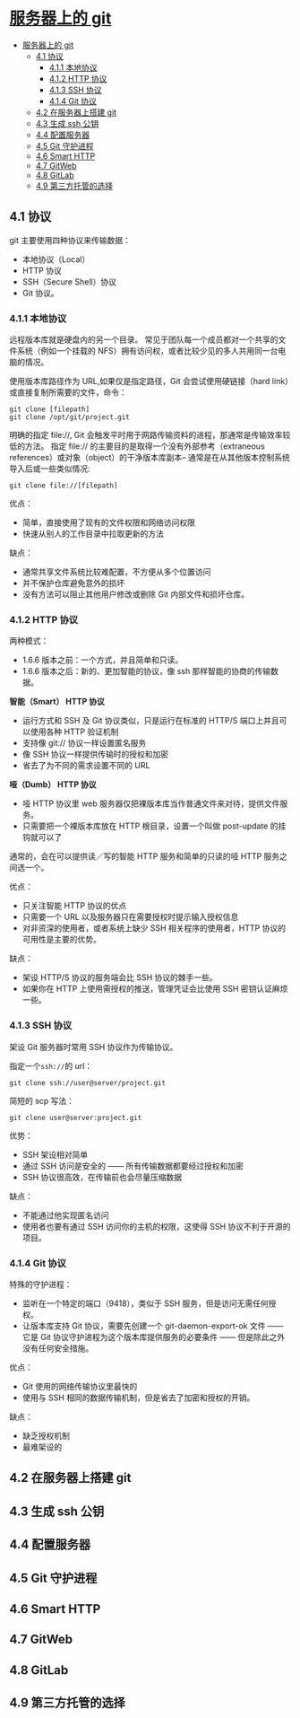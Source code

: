 # [服务器上的 git](https://www.progit.cn/#_%E6%9C%8D%E5%8A%A1%E5%99%A8%E4%B8%8A%E7%9A%84_git)

<!-- @import "[TOC]" {cmd="toc" depthFrom=1 depthTo=6 orderedList=false} -->

<!-- code_chunk_output -->

- [服务器上的 git](#服务器上的-githttpswwwprogitcn_e69c8de58aa1e599a8e4b88ae79a84_git)
  - [4.1 协议](#41-协议)
    - [4.1.1 本地协议](#411-本地协议)
    - [4.1.2 HTTP 协议](#412-http-协议)
    - [4.1.3 SSH 协议](#413-ssh-协议)
    - [4.1.4 Git 协议](#414-git-协议)
  - [4.2 在服务器上搭建 git](#42-在服务器上搭建-git)
  - [4.3 生成 ssh 公钥](#43-生成-ssh-公钥)
  - [4.4 配置服务器](#44-配置服务器)
  - [4.5 Git 守护进程](#45-git-守护进程)
  - [4.6 Smart HTTP](#46-smart-http)
  - [4.7 GitWeb](#47-gitweb)
  - [4.8 GitLab](#48-gitlab)
  - [4.9 第三方托管的选择](#49-第三方托管的选择)

<!-- /code_chunk_output -->

## 4.1 协议

git 主要使用四种协议来传输数据：

- 本地协议（Local）
- HTTP 协议
- SSH（Secure Shell）协议
- Git 协议。

### 4.1.1 本地协议

远程版本库就是硬盘内的另一个目录。
常见于团队每一个成员都对一个共享的文件系统（例如一个挂载的 NFS）拥有访问权，或者比较少见的多人共用同一台电脑的情况。

使用版本库路径作为 URL,如果仅是指定路径，Git 会尝试使用硬链接（hard link）或直接复制所需要的文件，命令：

```shell
git clone [filepath]
git clone /opt/git/project.git
```

明确的指定 file://, Git 会触发平时用于网路传输资料的进程，那通常是传输效率较低的方法。 指定 file:// 的主要目的是取得一个没有外部参考（extraneous references）或对象（object）的干净版本库副本– 通常是在从其他版本控制系统导入后或一些类似情况:

```shell
git clone file://[filepath]
```

优点：

- 简单，直接使用了现有的文件权限和网络访问权限
- 快速从别人的工作目录中拉取更新的方法

缺点：

- 通常共享文件系统比较难配置，不方便从多个位置访问
- 并不保护仓库避免意外的损坏
- 没有方法可以阻止其他用户修改或删除 Git 内部文件和损坏仓库。

### 4.1.2 HTTP 协议

两种模式：

- 1.6.6 版本之前：一个方式，并且简单和只读。
- 1.6.6 版本之后：新的、更加智能的协议，像 ssh 那样智能的协商的传输数据。

**智能（Smart） HTTP 协议**

- 运行方式和 SSH 及 Git 协议类似，只是运行在标准的 HTTP/S 端口上并且可以使用各种 HTTP 验证机制
- 支持像 git:// 协议一样设置匿名服务
- 像 SSH 协议一样提供传输时的授权和加密
- 省去了为不同的需求设置不同的 URL

**哑（Dumb） HTTP 协议**

- 哑 HTTP 协议里 web 服务器仅把裸版本库当作普通文件来对待，提供文件服务。
- 只需要把一个裸版本库放在 HTTP 根目录，设置一个叫做 post-update 的挂钩就可以了

通常的，会在可以提供读／写的智能 HTTP 服务和简单的只读的哑 HTTP 服务之间选一个。

优点：

- 只关注智能 HTTP 协议的优点
- 只需要一个 URL 以及服务器只在需要授权时提示输入授权信息
- 对非资深的使用者，或者系统上缺少 SSH 相关程序的使用者，HTTP 协议的可用性是主要的优势。

缺点：

- 架设 HTTP/S 协议的服务端会比 SSH 协议的棘手一些。
- 如果你在 HTTP 上使用需授权的推送，管理凭证会比使用 SSH 密钥认证麻烦一些。

### 4.1.3 SSH 协议

架设 Git 服务器时常用 SSH 协议作为传输协议。

指定一个`ssh://`的 url：

```shell
git clone ssh://user@server/project.git
```

简短的 scp 写法：

```shell
git clone user@server:project.git
```

优势：

- SSH 架设相对简单
- 通过 SSH 访问是安全的 —— 所有传输数据都要经过授权和加密
- SSH 协议很高效，在传输前也会尽量压缩数据

缺点：

- 不能通过他实现匿名访问
- 使用者也要有通过 SSH 访问你的主机的权限，这使得 SSH 协议不利于开源的项目。

### 4.1.4 Git 协议

特殊的守护进程：

- 监听在一个特定的端口（9418），类似于 SSH 服务，但是访问无需任何授权。
- 让版本库支持 Git 协议，需要先创建一个 git-daemon-export-ok 文件 —— 它是 Git 协议守护进程为这个版本库提供服务的必要条件 —— 但是除此之外没有任何安全措施。

优点：

- Git 使用的网络传输协议里最快的
- 使用与 SSH 相同的数据传输机制，但是省去了加密和授权的开销。

缺点：

- 缺乏授权机制
- 最难架设的

## 4.2 在服务器上搭建 git

## 4.3 生成 ssh 公钥

## 4.4 配置服务器

## 4.5 Git 守护进程

## 4.6 Smart HTTP

## 4.7 GitWeb

## 4.8 GitLab

## 4.9 第三方托管的选择
